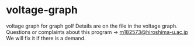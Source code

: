 # voltage-graph
voltage graph for graph golf
Details are on the file in the voltage graph.
Questions or complaints about this program →  m182573@hiroshima-u.ac.jp
We will fix it if there is a demand.
